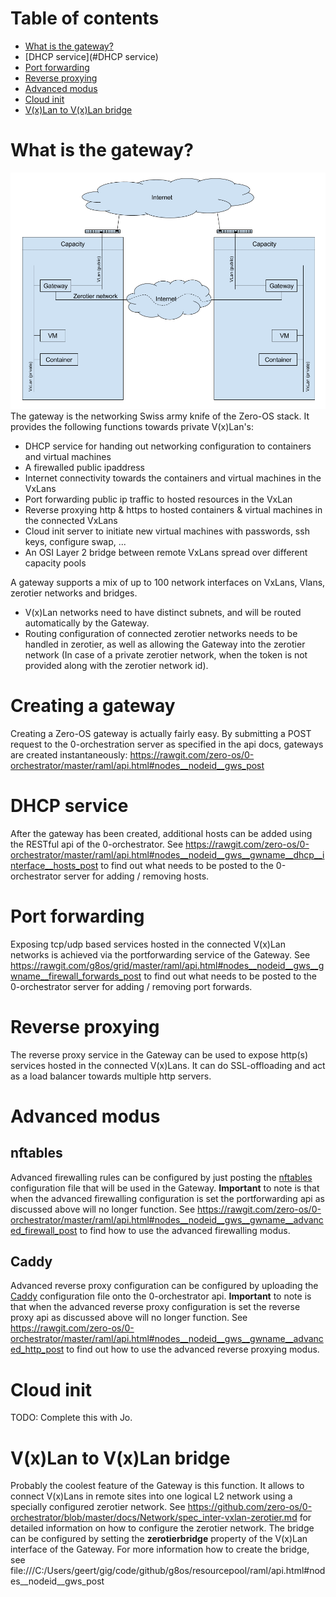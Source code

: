 # Table of contents
- [What is the gateway?](#%20What%20is%20the%20gateway?)
- [DHCP service](#DHCP service)
- [Port forwarding](#Port%20forwarding)
- [Reverse proxying](#Reverse%20proxying)
- [Advanced modus](#Advanced%20modus)
- [Cloud init](#Cloud%20init)
- [V(x)Lan to V(x)Lan bridge](#V(x)Lan%20to%20V(x)Lan%20bridge)

# What is the gateway?
![gateway](gateway.png)
The gateway is the networking Swiss army knife of the Zero-OS stack. It provides the following functions towards private V(x)Lan's:
- DHCP service for handing out networking configuration to containers and virtual machines
- A firewalled public ipaddress
- Internet connectivity towards the containers and virtual machines in the VxLans
- Port forwarding public ip traffic to hosted resources in the VxLan
- Reverse proxying http & https to hosted containers & virtual machines in the connected VxLans
- Cloud init server to initiate new virtual machines with passwords, ssh keys, configure swap, ...
- An OSI Layer 2 bridge between remote VxLans spread over different capacity pools

A gateway supports a mix of up to 100 network interfaces on VxLans, Vlans, zerotier networks and bridges.
- V(x)Lan networks need to have distinct subnets, and will be routed automatically by the Gateway.
- Routing configuration of connected zerotier networks needs to be handled in zerotier, as well as allowing the Gateway into the zerotier network (In case of a private zerotier network, when the token is not provided along with the zerotier network id).

# Creating a gateway
Creating a Zero-OS gateway is actually fairly easy. By submitting a POST request to the 0-orchestration server as specified in the api docs, gateways are created instantaneously:
https://rawgit.com/zero-os/0-orchestrator/master/raml/api.html#nodes__nodeid__gws_post

# DHCP service
After the gateway has been created, additional hosts can be added using the RESTful api of the 0-orchestrator. See https://rawgit.com/zero-os/0-orchestrator/master/raml/api.html#nodes__nodeid__gws__gwname__dhcp__interface__hosts_post to find out what needs to be posted to the 0-orchestrator server for adding / removing hosts.

# Port forwarding
Exposing tcp/udp based services hosted in the connected V(x)Lan networks is achieved via the portforwarding service of the Gateway. See https://rawgit.com/g8os/grid/master/raml/api.html#nodes__nodeid__gws__gwname__firewall_forwards_post to find out what needs to be posted to the 0-orchestrator server for adding / removing port forwards.

# Reverse proxying
The reverse proxy service in the Gateway can be used to expose http(s) services hosted in the connected V(x)Lans. It can do SSL-offloading and act as a load balancer towards multiple http servers.

# Advanced modus

## nftables
Advanced firewalling rules can be configured by just posting the [nftables](https://en.wikipedia.org/wiki/Nftables) configuration file that will be used in the Gateway. **Important** to note is that when the advanced firewalling configuration is set the portforwarding api as discussed above will no longer function. See https://rawgit.com/zero-os/0-orchestrator/master/raml/api.html#nodes__nodeid__gws__gwname__advanced_firewall_post to find how to use the advanced firewalling modus.

## Caddy
Advanced reverse proxy configuration can be configured by uploading the [Caddy](https://caddyserver.com/) configuration file onto the 0-orchestrator api. **Important** to note is that when the advanced reverse proxy configuration is set the reverse proxy api as discussed above will no longer function. See https://rawgit.com/zero-os/0-orchestrator/master/raml/api.html#nodes__nodeid__gws__gwname__advanced_http_post to find out how to use the advanced reverse proxying modus.

# Cloud init
TODO: Complete this with Jo.

# V(x)Lan to V(x)Lan bridge
Probably the coolest feature of the Gateway is this function. It allows to connect V(x)Lans in remote sites into one logical L2 network using a specially configured zerotier network. See https://github.com/zero-os/0-orchestrator/blob/master/docs/Network/spec_inter-vxlan-zerotier.md for detailed information on how to configure the zerotier network.
The bridge can be configured by setting the **zerotierbridge** property of the V(x)Lan interface of the Gateway. For more information how to create the bridge, see file:///C:/Users/geert/gig/code/github/g8os/resourcepool/raml/api.html#nodes__nodeid__gws_post
